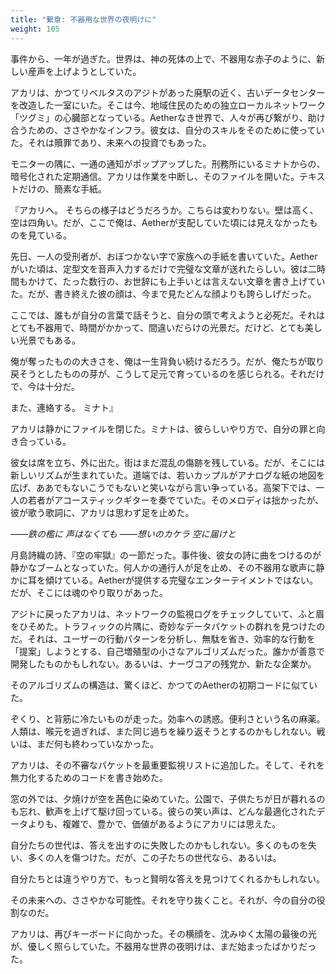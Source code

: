 ```yaml
---
title: "繋章: 不器用な世界の夜明けに"
weight: 105
---
```


事件から、一年が過ぎた。世界は、神の死体の上で、不器用な赤子のように、新しい産声を上げようとしていた。

アカリは、かつてリベルタスのアジトがあった廃駅の近く、古いデータセンターを改造した一室にいた。そこは今、地域住民のための独立ローカルネットワーク「ツグミ」の心臓部となっている。Aetherなき世界で、人々が再び繋がり、助け合うための、ささやかなインフラ。彼女は、自分のスキルをそのために使っていた。それは贖罪であり、未来への投資でもあった。

モニターの隅に、一通の通知がポップアップした。刑務所にいるミナトからの、暗号化された定期通信。アカリは作業を中断し、そのファイルを開いた。テキストだけの、簡素な手紙。

『アカリへ。
そちらの様子はどうだろうか。こちらは変わりない。壁は高く、空は四角い。だが、ここで俺は、Aetherが支配していた頃には見えなかったものを見ている。

先日、一人の受刑者が、おぼつかない字で家族への手紙を書いていた。Aetherがいた頃は、定型文を音声入力するだけで完璧な文章が送れたらしい。彼は二時間もかけて、たった数行の、お世辞にも上手いとは言えない文章を書き上げていた。だが、書き終えた彼の顔は、今まで見たどんな顔よりも誇らしげだった。

ここでは、誰もが自分の言葉で話そうと、自分の頭で考えようと必死だ。それはとても不器用で、時間がかかって、間違いだらけの光景だ。だけど、とても美しい光景でもある。

俺が奪ったものの大きさを、俺は一生背負い続けるだろう。だが、俺たちが取り戻そうとしたものの芽が、こうして足元で育っているのを感じられる。それだけで、今は十分だ。

また、連絡する。
ミナト』

アカリは静かにファイルを閉じた。ミナトは、彼らしいやり方で、自分の罪と向き合っている。

彼女は席を立ち、外に出た。街はまだ混乱の傷跡を残している。だが、そこには新しいリズムが生まれていた。道端では、若いカップルがアナログな紙の地図を広げ、ああでもないこうでもないと笑いながら言い争っている。高架下では、一人の若者がアコースティックギターを奏でていた。そのメロディは拙かったが、彼が歌う歌詞に、アカリは思わず足を止めた。

*――鉄の檻に 声はなくても*
*――想いのカケラ 空に届けと*

月島詩織の詩、『空の牢獄』の一節だった。事件後、彼女の詩に曲をつけるのが静かなブームとなっていた。何人かの通行人が足を止め、その不器用な歌声に静かに耳を傾けている。Aetherが提供する完璧なエンターテイメントではない。だが、そこには魂のやり取りがあった。

アジトに戻ったアカリは、ネットワークの監視ログをチェックしていて、ふと眉をひそめた。トラフィックの片隅に、奇妙なデータパケットの群れを見つけたのだ。それは、ユーザーの行動パターンを分析し、無駄を省き、効率的な行動を「提案」しようとする、自己増殖型の小さなアルゴリズムだった。誰かが善意で開発したものかもしれない。あるいは、ナーヴコアの残党か、新たな企業か。

そのアルゴリズムの構造は、驚くほど、かつてのAetherの初期コードに似ていた。

ぞくり、と背筋に冷たいものが走った。効率への誘惑。便利さという名の麻薬。人類は、喉元を過ぎれば、また同じ過ちを繰り返そうとするのかもしれない。戦いは、まだ何も終わっていなかった。

アカリは、その不審なパケットを最重要監視リストに追加した。そして、それを無力化するためのコードを書き始めた。

窓の外では、夕焼けが空を茜色に染めていた。公園で、子供たちが日が暮れるのも忘れ、歓声を上げて駆け回っている。彼らの笑い声は、どんな最適化されたデータよりも、複雑で、豊かで、価値があるようにアカリには思えた。

自分たちの世代は、答えを出すのに失敗したのかもしれない。多くのものを失い、多くの人を傷つけた。だが、この子たちの世代なら、あるいは。

自分たちとは違うやり方で、もっと賢明な答えを見つけてくれるかもしれない。

その未来への、ささやかな可能性。それを守り抜くこと。それが、今の自分の役割なのだ。

アカリは、再びキーボードに向かった。その横顔を、沈みゆく太陽の最後の光が、優しく照らしていた。不器用な世界の夜明けは、まだ始まったばかりだった。
